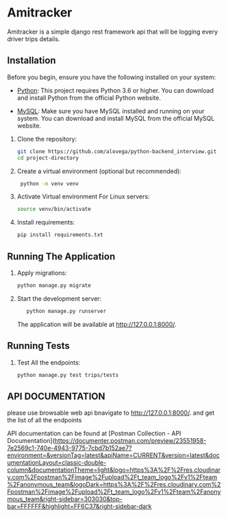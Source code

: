 # Amitracker

Amitracker is a simple django rest framework api that will be logging every driver trips details.

## Installation

Before you begin, ensure you have the following installed on your system:

- [Python](https://www.python.org/downloads/): This project requires Python 3.6 or higher. You can download and install Python from the official Python website.

- [MySQL](https://www.mysql.com/downloads/): Make sure you have MySQL installed and running on your system. You can download and install MySQL from the official MySQL website.

1. Clone the repository:

   ```sh
   git clone https://github.com/alovega/python-backend_interview.git
   cd project-directory

2. Create a virtual environment (optional but recommended):

   ```sh
    python -m venv venv
   ```

3. Activate  Virtual environment
    For Linux servers: 

    ```sh
    source venv/bin/activate
    ```

4. Install requirements:

    ```sh
    pip install requirements.txt
    ```

## Running The Application

1. Apply migrations:

    ```sh
    python manage.py migrate
    ```

2. Start the development server:

    ```sh
       python manage.py runserver
    ```

    The application will be available at http://127.0.0.1:8000/.

## Running Tests

1. Test All the endpoints:

    ```sh
    python manage.py test trips/tests


## API DOCUMENTATION

please use browsable web api bnavigate to http://127.0.0.1:8000/. and get the list of all the endpoints

API documentation can be found at [Postman Collection - API Documentation](https://documenter.postman.com/preview/23551958-7e2569c1-740e-4943-9775-7cbd7b152ae7?environment=&versionTag=latest&apiName=CURRENT&version=latest&documentationLayout=classic-double-column&documentationTheme=light&logo=https%3A%2F%2Fres.cloudinary.com%2Fpostman%2Fimage%2Fupload%2Ft_team_logo%2Fv1%2Fteam%2Fanonymous_team&logoDark=https%3A%2F%2Fres.cloudinary.com%2Fpostman%2Fimage%2Fupload%2Ft_team_logo%2Fv1%2Fteam%2Fanonymous_team&right-sidebar=303030&top-bar=FFFFFF&highlight=FF6C37&right-sidebar-dark

